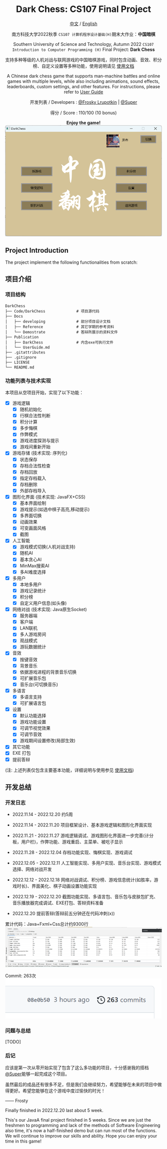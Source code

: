 

<div align=center>

# Dark Chess: CS107 Final Project

[中文](#项目介绍) /
[English](#project-introduction)

南方科技大学2022秋季 `CS107 计算机程序设计基础(H)`期末大作业：**中国暗棋**

Southern University of Science and Technology, Autumn 2022
`CS107 Introduction to Computer Programming (H)` Final Project: **Dark Chess**

支持多种等级的人机对战与联网游戏的中国暗棋游戏，同时包含动画、音效、积分榜、自定义设置等多种功能，使用说明请见 [使用文档](Publication/UserGuide.md)

A Chinese dark chess game that supports man-machine battles and online games with multiple levels,
while also including animations, sound effects, leaderboards, custom settings, and other features.
For instructions, please refer to [User Guide](Publication/UserGuide.md)

开发列表 / Developers :  [@Frosky Lrupotkin](https://github.com/FrostyHec) | [@Super](https://github.com/redhecker)

得分 / Score : 110/100 (10 bonus)

**Enjoy the game!**
![img.png](Publication%2FPic%2Fimg.png)
</div>

## Project Introduction

The project implement the following functionalities from scratch:


## 项目介绍

### 项目结构
```
DarkChess
├── Code/DarkChess              # 项目源代码
├── Docs             
│   ├── developing              # 部分项目设计文档
│   ├── Reference               # 其它学期的参考资料
│   └── Demostrate              # 答辩所展示的资料文件
├── Publication  
│   ├── DarkChess               # 内含exe可执行文件               
│   └── UserGuide.md            
├── .gitattributes
├── .gitignore
├── LICENSE
└── README.md
```
### 功能列表与技术实现

本项目从空项目开始，实现了以下功能：

- [x] 游戏逻辑
    - [x] 随机初始化
    - [x] 行棋合法性判断
    - [x] 积分计算
    - [x] 多步悔棋
    - [x] 作弊模式
    - [x] 游戏进度探测与提示
    - [x] 游戏间重新开始
- [x] 游戏存储 (技术实现: 序列化)
    - [x] 状态保存
    - [x] 存档合法性检查
    - [x] 存档回放
    - [x] 指定存档载入
    - [x] 存档删除
    - [x] 外部存档导入
- [x] 图形化界面 (技术实现: JavaFX+CSS)
    - [x] 基本界面绘制
    - [x] 游戏提示(如选中棋子高亮,移动提示)
    - [x] 多界面切换
    - [x] 动画效果
    - [x] 可变画面风格
    - [x] 截图
- [x] 人工智能
    - [x] 游戏模式切换(人机对战支持)
    - [x] 随机AI
    - [x] 基本贪心AI
    - [x] MinMax搜索AI
    - [x] 多AI难度选择
- [x] 多用户 
    - [x] 本地多用户
    - [x] 游戏记录统计
    - [x] 积分榜
    - [x] 自定义用户信息(如头像)
- [x] 网络对战 (技术实现: Java原生Socket)
    - [x] 服务器端
    - [x] 客户端
    - [x] LAN联机
    - [x] 多人游戏房间
    - [x] 观战模式
    - [x] 游玩数据统计
- [x] 音效
    - [x] 按键音效
    - [x] 背景音乐
    - [x] 依据游戏进程的背景音乐切换
    - [x] 可扩展音乐包
    - [x] 音乐台(可切换音乐)
- [x] 多语言
    - [x] 多语言支持
    - [x] 可扩展语言包
- [x] 设置
    - [x] 默认功能选择
    - [x] 游戏功能设置
    - [x] 可调节视觉效果
    - [x] 可调节音效
    - [x] 游戏期间设置修改(局部生效)
- [x] 其它功能
- [x] EXE 打包
- [x] 提前答辩

(注:  上述列表仅包含主要基本功能，详细说明与使用参见 [使用文档](Publication/UserGuide.md))

## 开发总结

### 开发日志

- 2022.11.14 - 2022.12.20 约5周

- 2022.11.14 - 2022.11.20 项目框架设计、基本游戏逻辑和图形化界面实现
- 2022.11.21 - 2022.11.27 游戏逻辑调试、游戏图形化界面进一步完善(计分板，用户栏)，作弊功能、游戏重启、主菜单、被吃子显示
- 2022.11.28 - 2022.12.04 存档功能实现、悔棋实现、游戏调试
- 2022.12.05 - 2022.12.11 人工智能实现、多用户实现、音乐台实现、游戏模式选择、网络对战开发
- 2022.12.12 - 2022.12.18 网络对战调试、积分榜、游戏信息统计(如胜率，游戏时长)、界面美化、棋子动画设置功能实现
- 2022.12.19 - 2022.12.20 截图功能实现、多语言包、音乐包与皮肤包扩充、音乐播放器完成调试、EXE打包、答辩资料准备
- 2022.12.20 提前答辩(答辩前五分钟还在代码冲刺(x))

累计代码：Java+Fxml+Css总计约9300行
![Java+Fxml+Css approach to 9300lines.png](Docs%2Fdeveloping%2FJava%2BFxml%2BCss%20approach%20to%209300lines.png)

Commit: 263次
![263 commits.png](Docs%2Fdeveloping%2F263%20commits.png)

### 问题与总结

[TODO]

### 后记

应该是第一次从零开始实现了包含了这么多功能的项目，十分感谢我的搭档[@Super](https://github.com/redhecker)能够一起完成这个项目。

虽然最后的成品还有很多不足，但是我们会继续努力，希望能够在未来的项目中做得更好。希望您能够在这个游戏中度过愉快的时光！

—— Frosty

Finally finished in 2022.12.20 last about 5 week.

This's our JavaA final project finished in 5 weeks. Since we are just the freshmen to programming and lack of the
methods of Software Engineering also time, it's now a half-finished demo but can run most of the functions. We will
continue to improve our skills and ability. Hope you can enjoy your time in this game!


